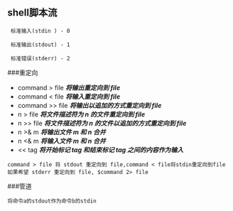 ## shell脚本流
` 标准输入(stdin ) - 0`

` 标准输出(stdout) - 1`	

` 标准错误(stderr) - 2`

###重定向
 - command > file		***将输出重定向到 file***
 - command < file 	 	***将输入重定向到 file***
 - command >> file 		***将输出以追加的方式重定向到 file***
 - n > file		 	***将文件描述符为 n 的文件重定向到 file***
 - n >> file		 	***将文件描述符为 n 的文件以追加的方式重定向到 file***
 - n >& m 			***将输出文件 m 和 n 合并***
 - n <& m		 	***将输入文件 m 和 n 合并***
 - << tag  		 	***将开始标记 tag 和结束标记 tag 之间的内容作为输入***

```
command > file 将 stdout 重定向到 file,command < file将stdin重定向到file
如果希望 stderr 重定向到 file, $command 2> file
```
###管道

```command a | command b
将命令a的stdout作为命令b的stdin
```

